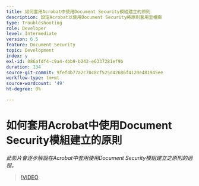 ```yaml
---
title: 如何套用Acrobat中使用Document Security模組建立的原則
description: 設定Acrobat以使用Document Security將原則套用至檔案
type: Troubleshooting
role: Developer
level: Intermediate
version: 6.5
feature: Document Security
topic: Development
index: y
exl-id: 086afdf4-c9a4-4bb9-b242-e6337281ef9b
duration: 134
source-git-commit: 9fef4b77a2c70c8cf525d42686f4120e481945ee
workflow-type: tm+mt
source-wordcount: '49'
ht-degree: 0%

---
```


# 如何套用Acrobat中使用Document Security模組建立的原則

*此影片會逐步解說在Acrobat中套用使用Document Security模組建立之原則的過程。*

>[!VIDEO](https://video.tv.adobe.com/v/335486?quality=12&learn=on)
